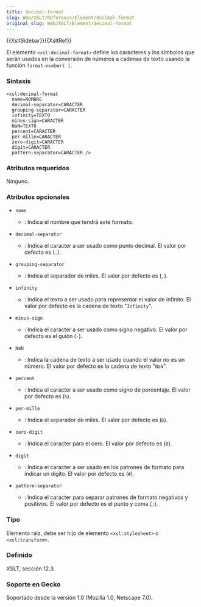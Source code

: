 ```yaml
---
title: decimal-format
slug: Web/XSLT/Reference/Element/decimal-format
original_slug: Web/XSLT/Element/decimal-format
---
```


{{XsltSidebar}}{{XsltRef}}

El elemento `<xsl:decimal-format>` define los caracteres y los símbolos que serán usados en la conversión de números a cadenas de texto usando la función `format-number( )`.

### Sintaxis

```
<xsl:decimal-format
  name=NOMBRE
  decimal-separator=CARACTER
  grouping-separator=CARACTER
  infinity=TEXTO
  minus-sign=CARACTER
  NaN=TEXTO
  percent=CARACTER
  per-mille=CARACTER
  zero-digit=CARACTER
  digit=CARACTER
  pattern-separator=CARACTER />
```

### Atributos requeridos

Ninguno.

### Atributos opcionales

- `name`

  - : Indica el nombre que tendrá este formato.

- `decimal-separator`

  - : Indica el caracter a ser usado como punto decimal. El valor por defecto es (`.`).

- `grouping-separator`

  - : Indica el separador de miles. El valor por defecto es (`,`).

- `infinity`

  - : Indica el texto a ser usado para representar el valor de infinito. El valor por defecto es la cadena de texto "`Infinity`".

- `minus-sign`

  - : Indica el caracter a ser usado como signo negativo. El valor por defecto es el guión (`-`).

- `NaN`

  - : Indica la cadena de texto a ser usado cuando el valor no es un número. El valor por defecto es la cadena de texto "`NaN`".

- `percent`

  - : Indica el caracter a ser usado como signo de porcentaje. El valor por defecto es (`%`).

- `per-mille`

  - : Indica el separador de miles. El valor por defecto es (`‰`).

- `zero-digit`

  - : Indica el caracter para el cero. El valor por defecto es (`0`).

- `digit`

  - : Indica el caracter a ser usado en los patrones de formato para indicar un dígito. El valor por defecto es (`#`).

- `pattern-separator`
  - : Indica el caracter para separar patrones de formato negativos y positivos. El valor por defecto es el punto y coma (`;`).

### Tipo

Elemento raíz, debe ser hijo de elemento `<xsl:stylesheet>` o `<xsl:transform>`.

### Definido

XSLT, sección 12.3.

### Soporte en Gecko

Soportado desde la versión 1.0 (Mozilla 1.0, Netscape 7.0).
